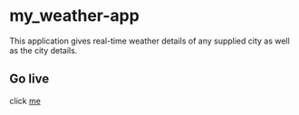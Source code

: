 # my_weather-app
This application gives real-time weather details of any supplied city as well as the city details.
## Go live
click <a href = "https://weathercurrentstatus.netlify.app/"> me</a>
